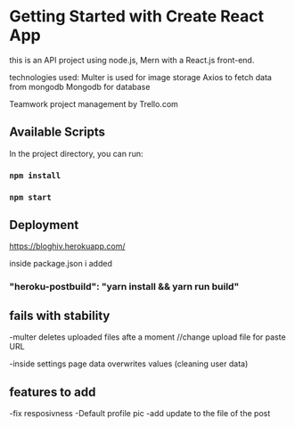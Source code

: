 # Getting Started with Create React App

this is an API project using node.js, Mern with a React.js front-end.

technologies used:
Multer is used for image storage
Axios to fetch data from mongodb
Mongodb for database

Teamwork project management by Trello.com

## Available Scripts

In the project directory, you can run:

### `npm install`

### `npm start`

## Deployment

https://bloghiv.herokuapp.com/

inside package.json i added

### "heroku-postbuild": "yarn install && yarn run build"

## fails with stability

-multer deletes uploaded files afte a moment
//change upload file for paste URL

-inside settings page data overwrites values (cleaning user data)


## features to add

-fix resposivness
-Default profile pic
-add update to the file of the post
